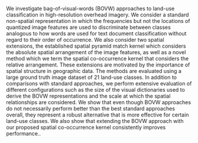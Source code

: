 We investigate bag-of-visual-words (BOVW) approaches to land-use classification in high-resolution overhead imagery. We consider a standard non-spatial representation in which the frequencies but not the locations of quantized image features are used to discriminate between classes analogous to how words are used for text document classification without regard to their order of occurrence. We also consider two spatial extensions, the established spatial pyramid match kernel which considers the absolute spatial arrangement of the image features, as well as a novel method which we term the spatial co-occurrence kernel that considers the relative arrangement. These extensions are motivated by the importance of spatial structure in geographic data. The methods are evaluated using a large ground truth image dataset of 21 land-use classes. In addition to comparisons with standard approaches, we perform extensive evaluation of different configurations such as the size of the visual dictionaries used to derive the BOVW representations and the scale at which the spatial relationships are considered. We show that even though BOVW approaches do not necessarily perform better than the best standard approaches overall, they represent a robust alternative that is more effective for certain land-use classes. We also show that extending the BOVW approach with our proposed spatial co-occurrence kernel consistently improves performance..
